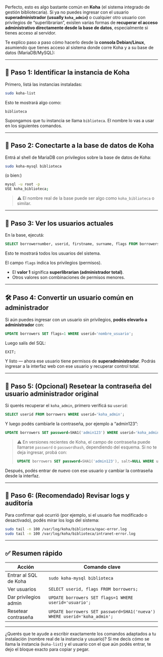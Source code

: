 Perfecto, esto es algo bastante común en **Koha** (el sistema integrado de gestión bibliotecaria). Si ya no puedes ingresar con el usuario **superadministrador (usually `koha_admin`)** o cualquier otro usuario con privilegios de “superlibrarian”, existen varias formas de **recuperar el acceso administrativo directamente desde la base de datos**, especialmente si tienes acceso al servidor.

Te explico paso a paso cómo hacerlo desde la **consola Debian/Linux**, asumiendo que tienes acceso al sistema donde corre Koha y a su base de datos (MariaDB/MySQL):

---

## 🧭 Paso 1: Identificar la instancia de Koha

Primero, listá las instancias instaladas:

```bash
sudo koha-list
```

Esto te mostrará algo como:

```
biblioteca
```

Supongamos que tu instancia se llama `biblioteca`.
El nombre lo vas a usar en los siguientes comandos.

---

## 🧩 Paso 2: Conectarte a la base de datos de Koha

Entrá al shell de MariaDB con privilegios sobre la base de datos de Koha:

```bash
sudo koha-mysql biblioteca
```

(o bien:)

```bash
mysql -u root -p
USE koha_biblioteca;
```

> ⚠️ El nombre real de la base puede ser algo como `koha_biblioteca` o similar.

---

## 🧠 Paso 3: Ver los usuarios actuales

En la base, ejecutá:

```sql
SELECT borrowernumber, userid, firstname, surname, flags FROM borrowers;
```

Esto te mostrará todos los usuarios del sistema.

El campo `flags` indica los privilegios (permisos).

* El **valor 1** significa **superlibrarian (administrador total)**.
* Otros valores son combinaciones de permisos menores.

---

## 🛠️ Paso 4: Convertir un usuario común en administrador

Si aún puedes ingresar con un usuario sin privilegios, **podés elevarlo a administrador** con:

```sql
UPDATE borrowers SET flags=1 WHERE userid='nombre_usuario';
```

Luego salís del SQL:

```sql
EXIT;
```

Y listo — ahora ese usuario tiene permisos de **superadministrador**.
Podrás ingresar a la interfaz web con ese usuario y recuperar control total.

---

## 🔐 Paso 5: (Opcional) Resetear la contraseña del usuario administrador original

Si querés recuperar el `koha_admin`, primero verificá su `userid`:

```sql
SELECT userid FROM borrowers WHERE userid='koha_admin';
```

Y luego podés cambiarle la contraseña, por ejemplo a “admin123”:

```sql
UPDATE borrowers SET password=SHA1('admin123') WHERE userid='koha_admin';
```

> ⚠️ En versiones recientes de Koha, el campo de contraseña puede llamarse `password` o `passwordhash`, dependiendo del esquema. Si no te deja ingresar, probá con:
>
> ```sql
> UPDATE borrowers SET password=SHA1('admin123'), salt=NULL WHERE userid='koha_admin';
> ```

Después, podés entrar de nuevo con ese usuario y cambiar la contraseña desde la interfaz.

---

## 🧹 Paso 6: (Recomendado) Revisar logs y auditoría

Para confirmar qué ocurrió (por ejemplo, si el usuario fue modificado o desactivado), podés mirar los logs del sistema:

```bash
sudo tail -n 100 /var/log/koha/biblioteca/opac-error.log
sudo tail -n 100 /var/log/koha/biblioteca/intranet-error.log
```

---

## ✅ Resumen rápido

| Acción                | Comando clave                                                            |
| --------------------- | ------------------------------------------------------------------------ |
| Entrar al SQL de Koha | `sudo koha-mysql biblioteca`                                             |
| Ver usuarios          | `SELECT userid, flags FROM borrowers;`                                   |
| Dar privilegios admin | `UPDATE borrowers SET flags=1 WHERE userid='usuario';`                   |
| Resetear contraseña   | `UPDATE borrowers SET password=SHA1('nueva') WHERE userid='koha_admin';` |

---

¿Querés que te ayude a escribir exactamente los comandos adaptados a tu instalación (nombre real de la instancia y usuario)?
Si me decís cómo se llama la instancia (`koha-list`) y el usuario con el que aún podés entrar, te dejo el bloque exacto para copiar y pegar.
